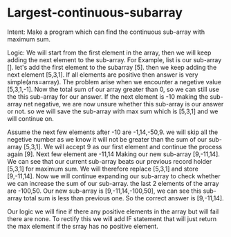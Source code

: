 # Largest-continuous-subarray

Intent: Make a program which can find the continuous sub-array with maximum sum.

Logic: We will start from the first element in the array, then we will keep adding the next element to the sub-array.
For Example, list is our sub-array []. let's add the first element to the subarray [5]. then we keep adding the next element
[5,3,1]. If all elements are positive then answer is very simple(ans=array). The problem arise when we encounter a negetive value
[5,3,1,-1]. Now the total sum of our array greater than 0, so we can still use the this sub-array for our answer.
If the next element is -10 making the sub-array net negative, we are now unsure whether this sub-array is our answer or not.
so we will save the sub-array with max sum which is [5,3,1] and we will continue on.

Assume the next few elements after -10 are -1,14,-50,9. we will skip all the negetive number as we know it will not be greater 
than the sum of our sub-array [5,3,1]. We will accept 9 as our first element and continue the process again [9]. Next few element are -11,14
Making our new sub-array [9,-11,14]. We can see that our current sub-array beats our previous record holder [5,3,1] for maximum sum. We will 
therefore replace [5,3,1] and store [9,-11,14]. Now we will continue expanding our sub-array to check whether we can increase the sum of our sub-array.
the last 2 elements of the array are -100,50. Our new sub-array is [9,-11,14,-100,50], we can see this sub-array total sum is less than previous
one. So the correct answer is [9,-11,14].

Our logic we will fine if there any positive elements in the array but will fail there are none. 
To rectify this we will add IF statement that will just return the max element if the srray has no positive element.


